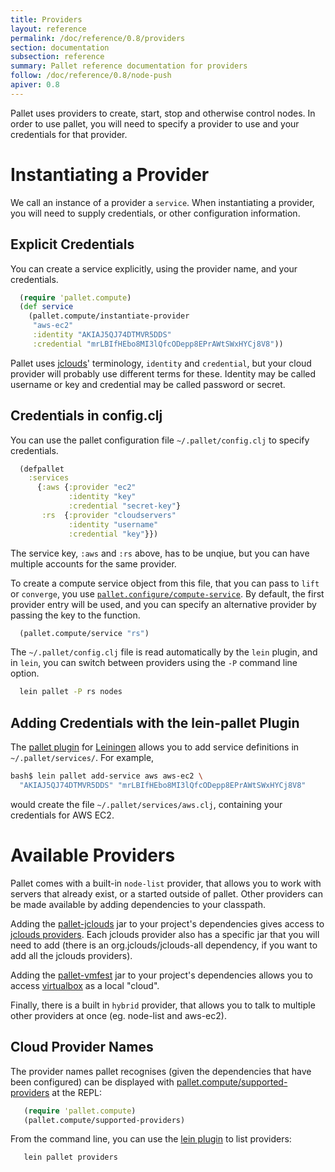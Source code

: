 ```yaml
---
title: Providers
layout: reference
permalink: /doc/reference/0.8/providers
section: documentation
subsection: reference
summary: Pallet reference documentation for providers
follow: /doc/reference/0.8/node-push
apiver: 0.8
---
```


Pallet uses providers to create, start, stop and otherwise control nodes.  In
order to use pallet, you will need to specify a provider to use and your
credentials for that provider.

# Instantiating a Provider

We call an instance of a provider a `service`.  When instantiating a provider,
you will need to supply credentials, or other configuration information.

## Explicit Credentials

You can create a service explicitly, using the provider name, and your
credentials.

``` clojure
  (require 'pallet.compute)
  (def service
    (pallet.compute/instantiate-provider
     "aws-ec2"
     :identity "AKIAJ5QJ74DTMVR5DDS"
     :credential "mrLBIfHEbo8MI3lQfcODepp8EPrAWtSWxHYCj8V8"))
```

Pallet uses [jclouds](http://jclouds.org)' terminology, `identity` and
`credential`, but your cloud provider will probably use different
terms for these. Identity may be called username or key and credential
may be called password or secret.

## Credentials in config.clj

You can use the pallet configuration file `~/.pallet/config.clj` to specify
credentials.

``` clojure
  (defpallet
    :services
      {:aws {:provider "ec2"
             :identity "key"
             :credential "secret-key"}
       :rs  {:provider "cloudservers"
             :identity "username"
             :credential "key"}})
```

The service key, `:aws` and `:rs` above, has to be unqiue, but you can have
multiple accounts for the same provider.

To create a compute service object from this file, that you can pass to `lift`
or `converge`, you use
[`pallet.configure/compute-service`](/pallet/api/0.8/pallet.configure#var-compute-service).
By default, the first provider entry will be used, and you can specify an
alternative provider by passing the key to the function.

``` clojure
  (pallet.compute/service "rs")
```

The `~/.pallet/config.clj` file is read automatically by the `lein` plugin, and
in `lein`, you can switch between providers using the `-P` command line option.

``` bash
  lein pallet -P rs nodes
```


## Adding Credentials with the lein-pallet Plugin

The [pallet plugin](https://github.com/pallet/pallet-lein) for
[Leiningen](https://github.com/technomancy/leiningen) allows you to add service
definitions in `~/.pallet/services/`. For example,

``` bash
bash$ lein pallet add-service aws aws-ec2 \
  "AKIAJ5QJ74DTMVR5DDS" "mrLBIfHEbo8MI3lQfcODepp8EPrAWtSWxHYCj8V8"
```

would create the file `~/.pallet/services/aws.clj`, containing your credentials
for AWS EC2.

# Available Providers

Pallet comes with a built-in `node-list` provider, that allows you to work with
servers that already exist, or a started outside of pallet. Other providers can
be made available by adding dependencies to your classpath.

Adding the [pallet-jclouds](https://github.com/pallet/pallet-jclouds) jar to
your project's dependencies gives access to
[jclouds providers](http://www.jclouds.org/documentation/reference/supported-providers/).
Each jclouds provider also has a specific jar that you will need to add (there
is an org.jclouds/jclouds-all dependency, if you want to add all the jclouds
providers).

Adding the [pallet-vmfest](https://github.com/pallet/pallet-vmfest) jar to your
project's dependencies allows you to access
[virtualbox](https://www.virtualbox.org/) as a local "cloud".

Finally, there is a built in `hybrid` provider, that allows you to talk to
multiple other providers at once (eg. node-list and aws-ec2).

## Cloud Provider Names

The provider names pallet recognises (given the dependencies that have been
configured) can be displayed with
[pallet.compute/supported-providers](/pallet/api/0.8/pallet.compute#var-supported-providers)
at the REPL:

``` clojure
   (require 'pallet.compute)
   (pallet.compute/supported-providers)
```

From the command line, you can use the
[lein plugin](https://github.com/pallet/pallet-lein) to list providers:

``` bash
   lein pallet providers
```
